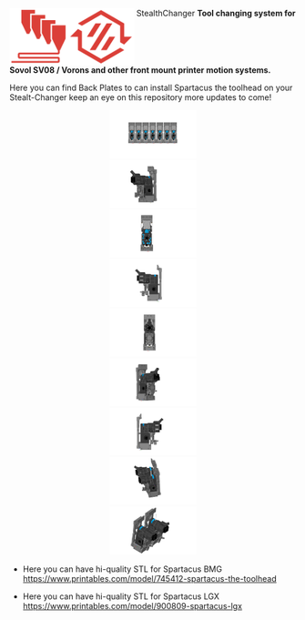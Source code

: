  <img src="https://github.com/DraftShift/StealthChanger/blob/main/media/Stealthchanger_toolchanger_logo.png?raw=true" height="100" align="top" /> StealthChanger
**Tool changing system for Sovol SV08 / Vorons and other front mount printer motion systems.**

Here you can find Back Plates to can install Spartacus the toolhead on your Stealt-Changer
keep an eye on this repository more updates to come!
<div align="center">
  <img style="max-width: 30%;" src="https://github.com/dury10/Spartacus/blob/main/Stealth-Changer/Media/7%20Spartacus%20Stealth-Changer-462%20mm%20wide%20png.png"  />
</div>

<div align="center">
  <img style="max-width: 30%;" src="https://github.com/dury10/Spartacus/blob/main/Stealth-Changer/Media/1.png"  />
</div><div align="center">
  <img style="max-width: 30%;" src="https://github.com/dury10/Spartacus/blob/main/Stealth-Changer/Media/2.png"  />
</div><div align="center">
  <img style="max-width: 30%;" src="https://github.com/dury10/Spartacus/blob/main/Stealth-Changer/Media/3.png"  />
</div><div align="center">
  <img style="max-width: 30%;" src="https://github.com/dury10/Spartacus/blob/main/Stealth-Changer/Media/4.png"  />
</div>
<div align="center">
  <img style="max-width: 30%;" src="https://github.com/dury10/Spartacus/blob/main/Stealth-Changer/Media/5.png"  />
</div>
<div align="center">
  <img style="max-width: 30%;" src="https://github.com/dury10/Spartacus/blob/main/Stealth-Changer/Media/6.png"  />
</div>
<div align="center">
  <img style="max-width: 30%;" src="https://github.com/dury10/Spartacus/blob/main/Stealth-Changer/Media/8.png"  />
</div>
<div align="center">
  <img style="max-width: 30%;" src="https://github.com/dury10/Spartacus/blob/main/Stealth-Changer/Media/9.png"  />
</div>


* Here you can have hi-quality STL for Spartacus BMG
https://www.printables.com/model/745412-spartacus-the-toolhead

* Here you can have hi-quality STL for Spartacus LGX
https://www.printables.com/model/900809-spartacus-lgx



